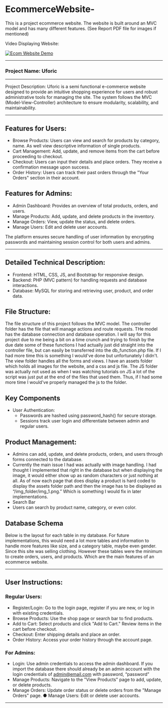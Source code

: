 # EcommerceWebsite-
This is a project ecommerce website. The website is built around an MVC model and has many different features. (See Report PDF file for images if mentioned)

Video Displaying Website:

[![Ecom Website Demo](https://markdown-videos-api.jorgenkh.no/url?url=https%3A%2F%2Fyoutu.be%2Fb3BsouKQusc)](https://youtu.be/b3BsouKQusc)

---

### Project Name: Uforic

---

Project Description:
Uforic is a semi functional e-commerce website designed to provide an intuitive shopping
experience for users and robust administrative tools for managing the site. The system follows
the MVC (Model-View-Controller) architecture to ensure modularity, scalability, and
maintainability.

---

## Features for Users:
- Browse Products: Users can view and search for products by category, name. As well
view descriptive information of single products.
- Cart Management: Add, update, and remove items from the cart before proceeding to
checkout.
- Checkout: Users can input their details and place orders. They receive a confirmation
message upon success.
- Order History: Users can track their past orders through the "Your Orders" section in
their account.

## Features for Admins:
- Admin Dashboard: Provides an overview of total products, orders, and users.
- Manage Products: Add, update, and delete products in the inventory.
- Manage Orders: View, update the status, and delete orders.
- Manage Users: Edit and delete user accounts.

The platform ensures secure handling of user information by encrypting passwords and
maintaining session control for both users and admins.

---

## Detailed Technical Description:
- Frontend: HTML, CSS, JS, and Bootstrap for responsive design.
- Backend: PHP (MVC pattern) for handling requests and database interactions.
- Database: MySQL for storing and retrieving user, product, and order data.

## File Structure:
The file structure of this project follows the MVC model. The controller folder has the file that will
manage actions and route requests. THe model has the database connection and database
operation. I will say for this project due to me being a bit on a time crunch and trying to finish by
the due date some of these functions I had actually just did straight into the controller file, but
can easily be transferred into the db_function.php file. If I had more time this is something I
would've done but unfortunately I didn't. The view folder handles all the forms and views. I have
an assets folder which holds all images for the website, and a css and js file. The JS folder was
actually not used as when I was watching tutorials on JS a lot of the script was just put at the
end of the files that used them. Thus, if I had some more time I would've properly managed the
js to the folder.

## Key Components
- User Authentication:
  - Passwords are hashed using password_hash() for secure storage.
  - Sessions track user login and differentiate between admin and regular users.
## Product Management:
- Admins can add, update, and delete products, orders, and users through forms connected to the database.
- Currently the main issue I had was actually with image handling. I had thought I
implemented that right in the database but when displaying the image, it would
either show up as random characters or just nothing at all. As of now each page
that does display a product is hard coded to display the assets folder path and
then the image has to be displayed as “/img_folder/img_1.png.” Which is
something I would fix in later implementations.
- Search Bar
- Users can search by product name, category, or even color.

## Database Schema
Below is the layout for each table in my database. For future implementations, this would need a
lot more tables and information to handle more features like size, and a category table, maybe
even gender. Since this site was selling clothing. However these tables were the minimum to
create orders, users, and products. Which are the main features of an ecommerce website.

---

## User Instructions:
### Regular Users:
- Register/Login: Go to the login page, register if you are new, or log in with existing
credentials.
- Browse Products: Use the shop page or search bar to find products.
- Add to Cart: Select products and click "Add to Cart." Review items in the cart before
checkout.
- Checkout: Enter shipping details and place an order.
- Order History: Access your order history through the account page.
### For Admins:
- Login: Use admin credentials to access the admin dashboard. If you import the database
there should already be an admin account with the login credentials of
admin@email.com with password, “password”
- Manage Products: Navigate to the "View Products" page to add, update, or delete
products.
- Manage Orders: Update order status or delete orders from the "Manage Orders" page.
● Manage Users: Edit or delete user accounts.

---
